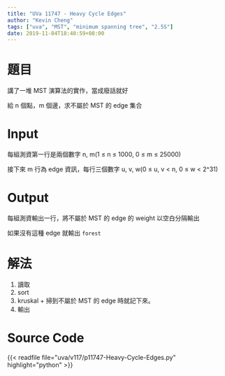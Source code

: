```yaml
---
title: "UVa 11747 - Heavy Cycle Edges"
author: "Kevin Cheng"
tags: ["uva", "MST", "minimum spanning tree", "2.5S"]
date: 2019-11-04T18:40:59+08:00
---
```


# 題目
講了一堆 MST 演算法的實作，當成廢話就好

給 n 個點，m 個邊，求不屬於 MST 的 edge 集合

<!--more-->

# Input
每組測資第一行是兩個數字 n, m(1 &leq; n &leq; 1000, 0 &leq; m &leq; 25000)

接下來 m 行為 edge 資訊，每行三個數字 u, v, w(0 &leq; u, v &lt; n, 0 &leq; w &lt; 2^31)


# Output
每組測資輸出一行，將不屬於 MST 的 edge 的 weight 以空白分隔輸出

如果沒有這種 edge 就輸出 `forest`


# 解法
1. 讀取
2. sort
3. kruskal + 掃到不屬於 MST 的 edge 時就記下來。
4. 輸出


# Source Code

{{< readfile file="uva/v117/p11747-Heavy-Cycle-Edges.py" highlight="python" >}}
